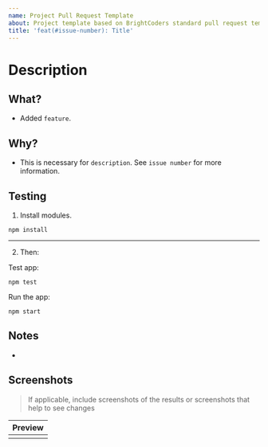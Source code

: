 ```yaml
---
name: Project Pull Request Template
about: Project template based on BrightCoders standard pull request template
title: 'feat(#issue-number): Title'
---
```


# Description

## What?

- Added `feature`.

## Why?

- This is necessary for `description`. See `issue number` for more information.

## Testing

1. Install modules.

```
npm install
```

---

2. Then:

Test app:

```
npm test
```

Run the app:

```
npm start
```

## Notes

-

## Screenshots

> If applicable, include screenshots of the results or screenshots that help to see changes

| Preview |
| :-----: |
|         |
